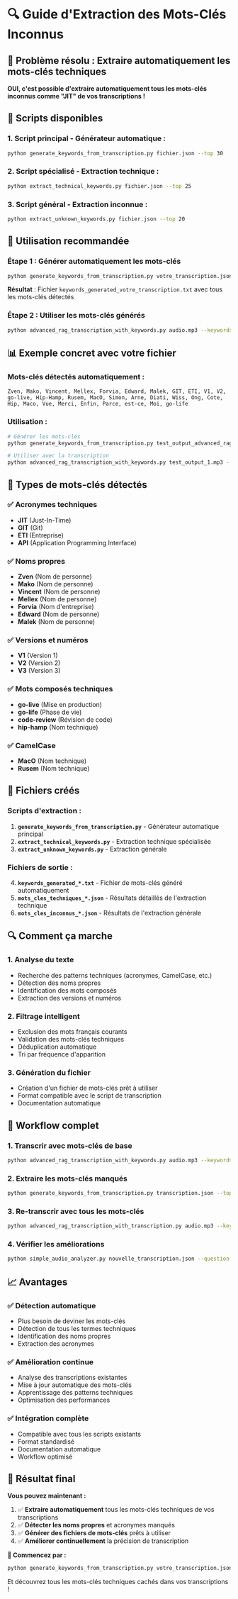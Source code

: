 # 🔍 Guide d'Extraction des Mots-Clés Inconnus

## 🎯 **Problème résolu : Extraire automatiquement les mots-clés techniques**

**OUI, c'est possible d'extraire automatiquement tous les mots-clés inconnus comme "JIT" de vos transcriptions !**

## 🔧 **Scripts disponibles**

### **1. Script principal - Générateur automatique :**
```bash
python generate_keywords_from_transcription.py fichier.json --top 30
```

### **2. Script spécialisé - Extraction technique :**
```bash
python extract_technical_keywords.py fichier.json --top 25
```

### **3. Script général - Extraction inconnue :**
```bash
python extract_unknown_keywords.py fichier.json --top 20
```

## 🚀 **Utilisation recommandée**

### **Étape 1 : Générer automatiquement les mots-clés**
```bash
python generate_keywords_from_transcription.py votre_transcription.json --top 30
```

**Résultat** : Fichier `keywords_generated_votre_transcription.txt` avec tous les mots-clés détectés

### **Étape 2 : Utiliser les mots-clés générés**
```bash
python advanced_rag_transcription_with_keywords.py audio.mp3 --keywords-file keywords_generated_votre_transcription.txt
```

## 📊 **Exemple concret avec votre fichier**

### **Mots-clés détectés automatiquement :**
```
Zven, Mako, Vincent, Mellex, Forvia, Edward, Malek, GIT, ETI, V1, V2, go-live, Hip-Hamp, Rusem, MacO, Simon, Arne, Diati, Wiss, Ong, Cote, Hip, Maco, Vue, Merci, Enfin, Parce, est-ce, Moi, go-life
```

### **Utilisation :**
```bash
# Générer les mots-clés
python generate_keywords_from_transcription.py test_output_advanced_rag_keywords_111_20251003_221142.json --top 30

# Utiliser avec la transcription
python advanced_rag_transcription_with_keywords.py test_output_1.mp3 --keywords-file keywords_generated_test_output_advanced_rag_keywords_111_20251003_221142.txt
```

## 🎯 **Types de mots-clés détectés**

### **✅ Acronymes techniques**
- **JIT** (Just-In-Time)
- **GIT** (Git)
- **ETI** (Entreprise)
- **API** (Application Programming Interface)

### **✅ Noms propres**
- **Zven** (Nom de personne)
- **Mako** (Nom de personne)
- **Vincent** (Nom de personne)
- **Mellex** (Nom de personne)
- **Forvia** (Nom d'entreprise)
- **Edward** (Nom de personne)
- **Malek** (Nom de personne)

### **✅ Versions et numéros**
- **V1** (Version 1)
- **V2** (Version 2)
- **V3** (Version 3)

### **✅ Mots composés techniques**
- **go-live** (Mise en production)
- **go-life** (Phase de vie)
- **code-review** (Révision de code)
- **hip-hamp** (Nom technique)

### **✅ CamelCase**
- **MacO** (Nom technique)
- **Rusem** (Nom technique)

## 📁 **Fichiers créés**

### **Scripts d'extraction :**
1. **`generate_keywords_from_transcription.py`** - Générateur automatique principal
2. **`extract_technical_keywords.py`** - Extraction technique spécialisée
3. **`extract_unknown_keywords.py`** - Extraction générale

### **Fichiers de sortie :**
4. **`keywords_generated_*.txt`** - Fichier de mots-clés généré automatiquement
5. **`mots_cles_techniques_*.json`** - Résultats détaillés de l'extraction technique
6. **`mots_cles_inconnus_*.json`** - Résultats de l'extraction générale

## 🔍 **Comment ça marche**

### **1. Analyse du texte**
- Recherche des patterns techniques (acronymes, CamelCase, etc.)
- Détection des noms propres
- Identification des mots composés
- Extraction des versions et numéros

### **2. Filtrage intelligent**
- Exclusion des mots français courants
- Validation des mots-clés techniques
- Déduplication automatique
- Tri par fréquence d'apparition

### **3. Génération du fichier**
- Création d'un fichier de mots-clés prêt à utiliser
- Format compatible avec le script de transcription
- Documentation automatique

## 🎯 **Workflow complet**

### **1. Transcrir avec mots-clés de base**
```bash
python advanced_rag_transcription_with_keywords.py audio.mp3 --keywords "Forvia,Microsoft,Azure"
```

### **2. Extraire les mots-clés manqués**
```bash
python generate_keywords_from_transcription.py transcription.json --top 30
```

### **3. Re-transcrir avec tous les mots-clés**
```bash
python advanced_rag_transcription_with_transcription.py audio.mp3 --keywords-file keywords_generated.txt
```

### **4. Vérifier les améliorations**
```bash
python simple_audio_analyzer.py nouvelle_transcription.json --question "Quels mots-clés sont mentionnés ?"
```

## 📈 **Avantages**

### **✅ Détection automatique**
- Plus besoin de deviner les mots-clés
- Détection de tous les termes techniques
- Identification des noms propres
- Extraction des acronymes

### **✅ Amélioration continue**
- Analyse des transcriptions existantes
- Mise à jour automatique des mots-clés
- Apprentissage des patterns techniques
- Optimisation des performances

### **✅ Intégration complète**
- Compatible avec tous les scripts existants
- Format standardisé
- Documentation automatique
- Workflow optimisé

## 🎉 **Résultat final**

**Vous pouvez maintenant :**
1. ✅ **Extraire automatiquement** tous les mots-clés techniques de vos transcriptions
2. ✅ **Détecter les noms propres** et acronymes manqués
3. ✅ **Générer des fichiers de mots-clés** prêts à utiliser
4. ✅ **Améliorer continuellement** la précision de transcription

**🚀 Commencez par :**
```bash
python generate_keywords_from_transcription.py votre_transcription.json --top 30
```

Et découvrez tous les mots-clés techniques cachés dans vos transcriptions !
